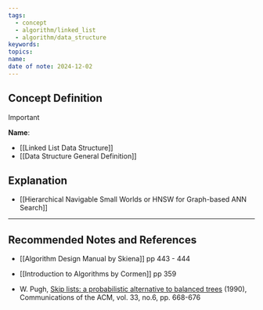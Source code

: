 ```yaml
---
tags:
  - concept
  - algorithm/linked_list
  - algorithm/data_structure
keywords: 
topics: 
name: 
date of note: 2024-12-02
---
```


## Concept Definition

>[!important]
>**Name**: 



- [[Linked List Data Structure]]
- [[Data Structure General Definition]]

## Explanation


- [[Hierarchical Navigable Small Worlds or HNSW for Graph-based ANN Search]]


-----------
##  Recommended Notes and References

- [[Algorithm Design Manual by Skiena]] pp 443 - 444
- [[Introduction to Algorithms by Cormen]] pp 359

- W. Pugh, [Skip lists: a probabilistic alternative to balanced trees](https://15721.courses.cs.cmu.edu/spring2018/papers/08-oltpindexes1/pugh-skiplists-cacm1990.pdf) (1990), Communications of the ACM, vol. 33, no.6, pp. 668-676